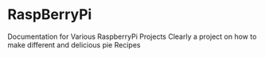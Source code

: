 # RaspBerryPi
Documentation for Various RaspberryPi Projects
Clearly a project on how to make different and delicious pie Recipes 
